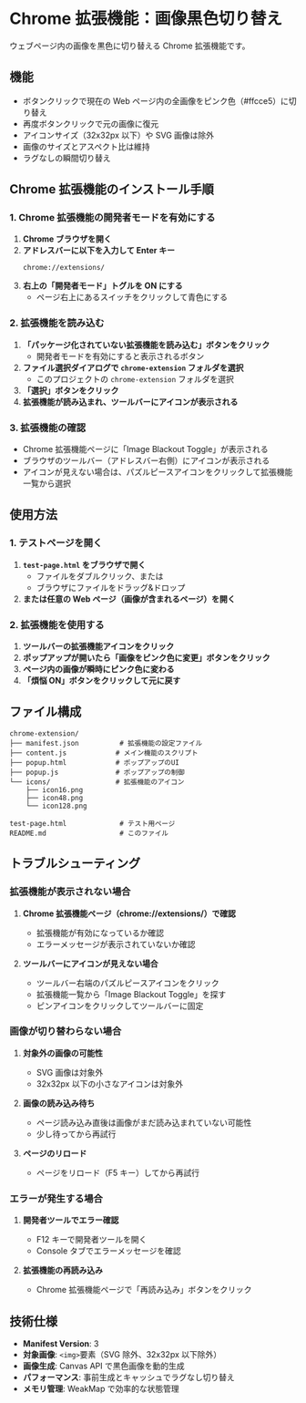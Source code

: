 # Chrome 拡張機能：画像黒色切り替え

ウェブページ内の画像を黒色に切り替える Chrome 拡張機能です。

## 機能

- ボタンクリックで現在の Web ページ内の全画像をピンク色（#ffcce5）に切り替え
- 再度ボタンクリックで元の画像に復元
- アイコンサイズ（32x32px 以下）や SVG 画像は除外
- 画像のサイズとアスペクト比は維持
- ラグなしの瞬間切り替え

## Chrome 拡張機能のインストール手順

### 1. Chrome 拡張機能の開発者モードを有効にする

1. **Chrome ブラウザを開く**
2. **アドレスバーに以下を入力して Enter キー**
   ```
   chrome://extensions/
   ```
3. **右上の「開発者モード」トグルを ON にする**
   - ページ右上にあるスイッチをクリックして青色にする

### 2. 拡張機能を読み込む

1. **「パッケージ化されていない拡張機能を読み込む」ボタンをクリック**
   - 開発者モードを有効にすると表示されるボタン
2. **ファイル選択ダイアログで `chrome-extension` フォルダを選択**
   - このプロジェクトの `chrome-extension` フォルダを選択
3. **「選択」ボタンをクリック**
4. **拡張機能が読み込まれ、ツールバーにアイコンが表示される**

### 3. 拡張機能の確認

- Chrome 拡張機能ページに「Image Blackout Toggle」が表示される
- ブラウザのツールバー（アドレスバー右側）にアイコンが表示される
- アイコンが見えない場合は、パズルピースアイコンをクリックして拡張機能一覧から選択

## 使用方法

### 1. テストページを開く

1. **`test-page.html` をブラウザで開く**
   - ファイルをダブルクリック、または
   - ブラウザにファイルをドラッグ&ドロップ
2. **または任意の Web ページ（画像が含まれるページ）を開く**

### 2. 拡張機能を使用する

1. **ツールバーの拡張機能アイコンをクリック**
2. **ポップアップが開いたら「画像をピンク色に変更」ボタンをクリック**
3. **ページ内の画像が瞬時にピンク色に変わる**
4. **「煩悩 ON」ボタンをクリックして元に戻す**

## ファイル構成

```
chrome-extension/
├── manifest.json          # 拡張機能の設定ファイル
├── content.js            # メイン機能のスクリプト
├── popup.html            # ポップアップのUI
├── popup.js              # ポップアップの制御
└── icons/                # 拡張機能のアイコン
    ├── icon16.png
    ├── icon48.png
    └── icon128.png

test-page.html             # テスト用ページ
README.md                  # このファイル
```

## トラブルシューティング

### 拡張機能が表示されない場合

1. **Chrome 拡張機能ページ（chrome://extensions/）で確認**

   - 拡張機能が有効になっているか確認
   - エラーメッセージが表示されていないか確認

2. **ツールバーにアイコンが見えない場合**
   - ツールバー右端のパズルピースアイコンをクリック
   - 拡張機能一覧から「Image Blackout Toggle」を探す
   - ピンアイコンをクリックしてツールバーに固定

### 画像が切り替わらない場合

1. **対象外の画像の可能性**

   - SVG 画像は対象外
   - 32x32px 以下の小さなアイコンは対象外

2. **画像の読み込み待ち**

   - ページ読み込み直後は画像がまだ読み込まれていない可能性
   - 少し待ってから再試行

3. **ページのリロード**
   - ページをリロード（F5 キー）してから再試行

### エラーが発生する場合

1. **開発者ツールでエラー確認**

   - F12 キーで開発者ツールを開く
   - Console タブでエラーメッセージを確認

2. **拡張機能の再読み込み**
   - Chrome 拡張機能ページで「再読み込み」ボタンをクリック

## 技術仕様

- **Manifest Version**: 3
- **対象画像**: `<img>`要素（SVG 除外、32x32px 以下除外）
- **画像生成**: Canvas API で黒色画像を動的生成
- **パフォーマンス**: 事前生成とキャッシュでラグなし切り替え
- **メモリ管理**: WeakMap で効率的な状態管理

